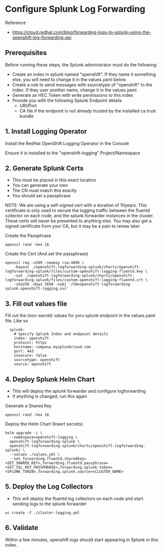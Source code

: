 # Configure Splunk Log Forwarding

Reference
  - https://cloud.redhat.com/blog/forwarding-logs-to-splunk-using-the-openshift-log-forwarding-api

## Prerequisites
Before running these steps, the Splunk administrator must do the following:

  * Create an index in splunk named "openshift". If they name it something else, you will need to change it in the values.yaml below.
  * Create a rule to send messages with sourcetype of "openshift" to the index. If they user another name, change it in the values.yaml.
  * Generate an HEC Token with write permissions to this index
  * Provide you with the following Splunk Endpoint details
    * URI/Port
    * CA file if the endpoint is not already trusted by the installed ca trust bundle

## 1. Install Logging Operator
Install the RedHat OpenShift Logging Operator in the Console

Ensure it is installed to the "openshift-logging" Project/Namespace

## 2. Generate Splunk Certs
  - This must be placed in this exact location
  - You can generate your own
  - The CN must match this exactly
  - You should set a passphrase

NOTE: We are using a self-signed cert with a duration of 10years.
This certificate is only used to secure the logging traffic between the fluentd collector on each node,
and the splunk forwarder instances in the cluster. These certs will never be presented to anything else.
You may also get a signed certificate from your CA, but it may be a pain to renew later.

Create the Passphrase
```
openssl rand -hex 16
```

Create the Cert (And set the passphrase)
```
openssl req -x509 -newkey rsa:4096 \
	-keyout ./openshift-logforwarding-splunk/charts/openshift-logforwarding-splunk/files/custom-openshift-logging-fluentd.key \
	-out ./openshift-logforwarding-splunk/charts/openshift-logforwarding-splunk/files/custom-openshift-logging-fluentd.crt \
	-sha256 -days 3650 -subj '/CN=openshift-logforwarding-splunk.openshift-logging.svc'
```

## 3. Fill out values file
Fill out the (non-secret) values for yoru splunk endpoint in the values.yaml file. Like so
```
  splunk:
    # Specify Splunk Index and endpoint details
    index: openshift
    protocol: https
    hostname: company.mysplunkcloud.com
    port: 443
    insecure: false
    sourcetype: openshift
    source: openshift
```

## 4. Deploy Splunk Helm Chart
  - This will deploy the splunk forwarder and configure logforwarding
  - If anything is changed, run this again

Generate a Shared Key
```
openssl rand -hex 16
```

Deploy the Helm Chart (Insert secrets)
```
helm upgrade -i \
  --namespace=openshift-logging \
  openshift-logforwarding-splunk \
  openshift-logforwarding-splunk/charts/openshift-logforwarding-splunk/ \
  --values ./values.yml \
  --set forwarding.fluentd.sharedkey=<SET_SHARED_KEY>,forwarding.fluentd.passphrase=<SET_SSL_KEY_PASSPHRASE>,forwarding.splunk.token=<SPLUNK_TOKEN>,forwarding.splunk.source=<CLUSTER_NAME>
```

## 5. Deploy the Log Collectors
  - This will deploy the fluentd log collectors on each node and start sending logs to the splunk forwarder
```
oc create -f ./cluster-logging.yml
```

## 6. Validate
Within a few minutes, openshift logs should start appearing in Splunk in this index.